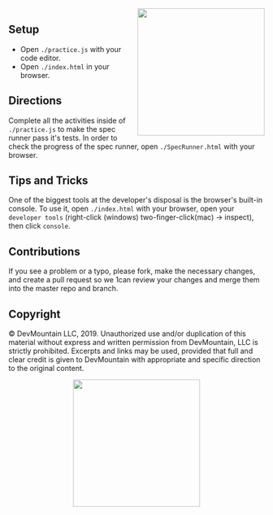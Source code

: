 <img src="https://s3.amazonaws.com/devmountain/readme-logo.png" width="250" align="right">

## Setup

* Open `./practice.js` with your code editor.
* Open `./index.html` in your browser.

## Directions

Complete all the activities inside of `./practice.js` to make the spec runner pass it's tests. In order to check the progress of the spec runner, open `./SpecRunner.html` with your browser.

## Tips and Tricks

One of the biggest tools at the developer's disposal is the browser's built-in console. To use it, open `./index.html` with your browser, open your `developer tools` (right-click (windows) two-finger-click(mac) -> inspect), then click `console`.

## Contributions

If you see a problem or a typo, please fork, make the necessary changes, and create a pull request so we 1can review your changes and merge them into the master repo and branch.

## Copyright

© DevMountain LLC, 2019. Unauthorized use and/or duplication of this material without express and written permission from DevMountain, LLC is strictly prohibited. Excerpts and links may be used, provided that full and clear credit is given to DevMountain with appropriate and specific direction to the original content.

<p align="center">
<img src="https://s3.amazonaws.com/devmountain/readme-logo.png" width="250">
</p>

